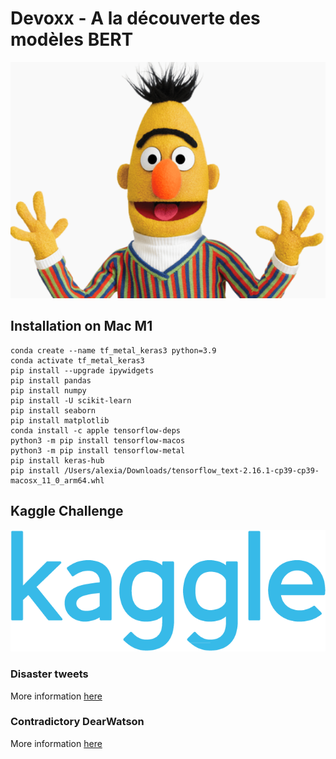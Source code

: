 # Devoxx - A la découverte des modèles BERT
![BERT Model](images/BERT_image.png)

##  Installation on Mac M1
```
conda create --name tf_metal_keras3 python=3.9
conda activate tf_metal_keras3
pip install --upgrade ipywidgets 
pip install pandas
pip install numpy
pip install -U scikit-learn
pip install seaborn
pip install matplotlib
conda install -c apple tensorflow-deps
python3 -m pip install tensorflow-macos
python3 -m pip install tensorflow-metal
pip install keras-hub
pip install /Users/alexia/Downloads/tensorflow_text-2.16.1-cp39-cp39-macosx_11_0_arm64.whl
```
## Kaggle Challenge
![Kaggle Logo](images/Kaggle_logo.png)

### Disaster tweets
More information [here](https://www.kaggle.com/c/nlp-getting-started)

### Contradictory DearWatson
More information [here](https://www.kaggle.com/c/contradictory-my-dear-watson)